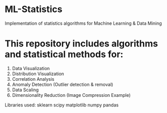 # ML-Statistics
Implementation of statistics algorithms for Machine Learning &amp; Data Mining

# This repository includes algorithms and statistical methods for:

1. Data Visualization
2. Distribution Visualization
3. Correlation Analysis
4. Anomaly Detection (Outlier detection & removal)
5. Data Scaling
6. Dimensionality Reduction (Image Compression Example)

Libraries used:
sklearn
scipy
matplotlib
numpy
pandas
